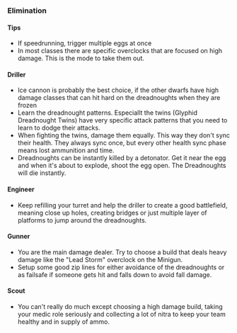 <h3 id="elimination">Elimination</h3>

<Accordion>

#### Tips

- If speedrunning, trigger multiple eggs at once
- In most classes there are specific overclocks that are focused on high damage. This is the mode to take them out.

<ClassHighlight name="driller">

#### <ClassIcon name="driller" /><span class="align-middle">Driller</span>

- Ice cannon is probably the best choice, if the other dwarfs have high damage classes that can hit hard on the dreadnoughts when they are frozen
- Learn the dreadnought patterns. Especiallt the twins (Glyphid Dreadnought Twins) have very specific attack patterns that you need to learn to dodge their attacks.
- When fighting the twins, damage them equally. This way they don't sync their health. They always sync once, but every other health sync phase means lost ammunition and time.
- Dreadnoughts can be instantly killed by a detonator. Get it near the egg and when it's about to explode, shoot the egg open. The Dreadnoughts will die instantly.

</ClassHighlight>
<ClassHighlight name="engineer">

#### <ClassIcon name="engineer" /><span class="align-middle">Engineer</span>

- Keep refilling your turret and help the driller to create a good battlefield, meaning close up holes, creating bridges or just multiple layer of platforms to jump around the dreadnoughts.

</ClassHighlight>
<ClassHighlight name="gunner">

#### <ClassIcon name="gunner" /><span class="align-middle">Gunner</span>

- You are the main damage dealer. Try to choose a build that deals heavy damage like the "Lead Storm" overclock on the Minigun.
- Setup some good zip lines for either avoidance of the dreadnoughts or as failsafe if someone gets hit and falls down to avoid fall damage.

</ClassHighlight>
<ClassHighlight name="scout">

#### <ClassIcon name="scout" /><span class="align-middle">Scout</span>

- You can't really do much except choosing a high damage build, taking your medic role seriously and collecting a lot of nitra to keep your team healthy and in supply of ammo.

</ClassHighlight>
</Accordion>
